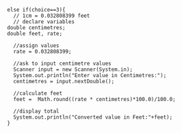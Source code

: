 
      
      else if(choice==3){
	    // 1cm = 0.032808399 feet
	    // declare variables
  	  double centimetres;
      double feet, rate;
			
	    //assign values
	    rate = 0.032808399;
			
	    //ask to input centimetre values
	    Scanner input = new Scanner(System.in);
	    System.out.println("Enter value in Centimetres:");
	    centimetres = input.nextDouble();
			
	    //calculate feet
	    feet =  Math.round((rate * centimetres)*100.0)/100.0;
	
	    //display total
	    System.out.println("Converted value in Feet:"+feet); 
      }
